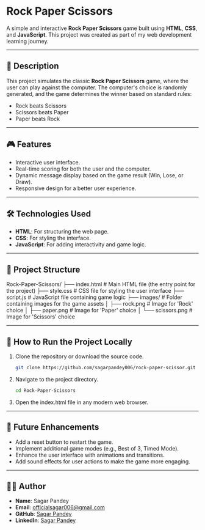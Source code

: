 # Rock Paper Scissors

A simple and interactive **Rock Paper Scissors** game built using **HTML**, **CSS**, and **JavaScript**. This project was created as part of my web development learning journey.

---

## 📝 Description

This project simulates the classic **Rock Paper Scissors** game, where the user can play against the computer. The computer's choice is randomly generated, and the game determines the winner based on standard rules:
- Rock beats Scissors
- Scissors beats Paper
- Paper beats Rock

---

## 🎮 Features

- Interactive user interface.
- Real-time scoring for both the user and the computer.
- Dynamic message display based on the game result (Win, Lose, or Draw).
- Responsive design for a better user experience.

---

## 🛠️ Technologies Used

- **HTML**: For structuring the web page.
- **CSS**: For styling the interface.
- **JavaScript**: For adding interactivity and game logic.

---

## 📂 Project Structure

Rock-Paper-Scissors/
├── index.html       # Main HTML file (the entry point for the project)
├── style.css        # CSS file for styling the user interface
├── script.js        # JavaScript file containing game logic
├── images/          # Folder containing images for the game assets
│   ├── rock.png     # Image for 'Rock' choice
│   ├── paper.png    # Image for 'Paper' choice
│   └── scissors.png # Image for 'Scissors' choice

---

## 🚀 How to Run the Project Locally

1. Clone the repository or download the source code.
   ```bash
   git clone https://github.com/sagarpandey006/rock-paper-scissor.git

2. Navigate to the project directory.
    ```bash
    cd Rock-Paper-Scissors

3. Open the index.html file in any modern web browser.

---

## 🚀 Future Enhancements

- Add a reset button to restart the game.
- Implement additional game modes (e.g., Best of 3, Timed Mode).
- Enhance the user interface with animations and transitions.
- Add sound effects for user actions to make the game more engaging.

---

## 🧑‍💻 Author

- **Name**: Sagar Pandey
- **Email**: [officialsagar006@gmail.com](mailto:officialsagar006@gmail.com)
- **GitHub**: [Sagar Pandey](https://github.com/sagarpandey006)
- **LinkedIn**: [Sagar Pandey](https://www.linkedin.com/in/sagarpandey006/)
